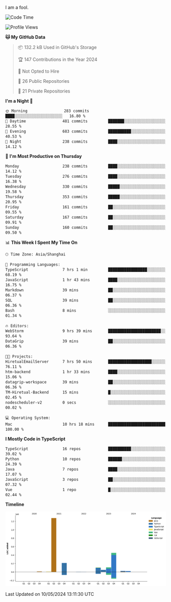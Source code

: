 I am a fool.

<!--START_SECTION:waka-->
![Code Time](http://img.shields.io/badge/Code%20Time-1%2C412%20hrs%2034%20mins-blue)

![Profile Views](http://img.shields.io/badge/Profile%20Views-0-blue)

**🐱 My GitHub Data** 

> 📦 132.2 kB Used in GitHub's Storage 
 > 
> 🏆 147 Contributions in the Year 2024
 > 
> 🚫 Not Opted to Hire
 > 
> 📜 26 Public Repositories 
 > 
> 🔑 21 Private Repositories 
 > 
**I'm a Night 🦉** 

```text
🌞 Morning                283 commits         ████░░░░░░░░░░░░░░░░░░░░░   16.80 % 
🌆 Daytime                481 commits         ███████░░░░░░░░░░░░░░░░░░   28.55 % 
🌃 Evening                683 commits         ██████████░░░░░░░░░░░░░░░   40.53 % 
🌙 Night                  238 commits         ████░░░░░░░░░░░░░░░░░░░░░   14.12 % 
```
📅 **I'm Most Productive on Thursday** 

```text
Monday                   238 commits         ████░░░░░░░░░░░░░░░░░░░░░   14.12 % 
Tuesday                  276 commits         ████░░░░░░░░░░░░░░░░░░░░░   16.38 % 
Wednesday                330 commits         █████░░░░░░░░░░░░░░░░░░░░   19.58 % 
Thursday                 353 commits         █████░░░░░░░░░░░░░░░░░░░░   20.95 % 
Friday                   161 commits         ██░░░░░░░░░░░░░░░░░░░░░░░   09.55 % 
Saturday                 167 commits         ██░░░░░░░░░░░░░░░░░░░░░░░   09.91 % 
Sunday                   160 commits         ██░░░░░░░░░░░░░░░░░░░░░░░   09.50 % 
```


📊 **This Week I Spent My Time On** 

```text
🕑︎ Time Zone: Asia/Shanghai

💬 Programming Languages: 
TypeScript               7 hrs 1 min         █████████████████░░░░░░░░   68.19 % 
JavaScript               1 hr 43 mins        ████░░░░░░░░░░░░░░░░░░░░░   16.75 % 
Markdown                 39 mins             ██░░░░░░░░░░░░░░░░░░░░░░░   06.37 % 
SQL                      39 mins             ██░░░░░░░░░░░░░░░░░░░░░░░   06.36 % 
Bash                     8 mins              ░░░░░░░░░░░░░░░░░░░░░░░░░   01.34 % 

🔥 Editors: 
WebStorm                 9 hrs 39 mins       ███████████████████████░░   93.64 % 
DataGrip                 39 mins             ██░░░░░░░░░░░░░░░░░░░░░░░   06.36 % 

🐱‍💻 Projects: 
HiretualEmailServer      7 hrs 50 mins       ███████████████████░░░░░░   76.11 % 
htm-backend              1 hr 33 mins        ████░░░░░░░░░░░░░░░░░░░░░   15.06 % 
datagrip-workspace       39 mins             ██░░░░░░░░░░░░░░░░░░░░░░░   06.36 % 
TM-Hiretual-Backend      15 mins             █░░░░░░░░░░░░░░░░░░░░░░░░   02.45 % 
nodescheduler-v2         0 secs              ░░░░░░░░░░░░░░░░░░░░░░░░░   00.02 % 

💻 Operating System: 
Mac                      10 hrs 18 mins      █████████████████████████   100.00 % 
```

**I Mostly Code in TypeScript** 

```text
TypeScript               16 repos            ██████████░░░░░░░░░░░░░░░   39.02 % 
Python                   10 repos            ██████░░░░░░░░░░░░░░░░░░░   24.39 % 
Java                     7 repos             ████░░░░░░░░░░░░░░░░░░░░░   17.07 % 
JavaScript               3 repos             ██░░░░░░░░░░░░░░░░░░░░░░░   07.32 % 
Vue                      1 repo              █░░░░░░░░░░░░░░░░░░░░░░░░   02.44 % 
```



**Timeline**

![Lines of Code chart](https://raw.githubusercontent.com/VeejaLiu/VeejaLiu/master/assets/bar_graph.png)


 Last Updated on 10/05/2024 13:11:30 UTC
<!--END_SECTION:waka-->
